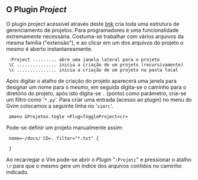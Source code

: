 O Plugin *Project*
------------------

O plugin project acessível através deste
[link](http://www.vim.org/scripts/script.php?script_id=69)
cria toda uma estrutura de gerenciamento de projetos.
Para programadores é uma funcionalidade extremamente necessária.
Costuma-se trabalhar com vários arquivos da mesma família ("extensão"),
e ao clicar em um dos arquivos do projeto o mesmo é aberto instantaneamente.


     :Project ......... abre uma janela lateral para o projeto
     \C ............... inicia a criação de um projeto (recursivamente)
     \c ............... inicia a criação de um projeto na pasta local


Após digitar o atalho de criação do projeto aparecerá uma janela
para designar um nome para o mesmo, em seguida digita-se o caminho para
o diretório do projeto, após isto digita-se `.` (ponto) como parâmetro,
cria-se um filtro como '`*.py`'.
Para criar uma entrada (acesso ao plugin) no menu do Gvim colocamos
a seguinte linha no '`vimrc`'.


     amenu &Projetos.togle <Plug>ToggleProject<cr>


Pode-se definir um projeto manualmente assim:


     nome=~/docs/ CD=. filter="*.txt" {

     }


Ao recarregar o Vim pode-se abrir o *Plugin* "`:Projetc`" e
pressionar o atalho `\r` para que o mesmo gere um índice dos arquivos
contidos no caminho indicado.

